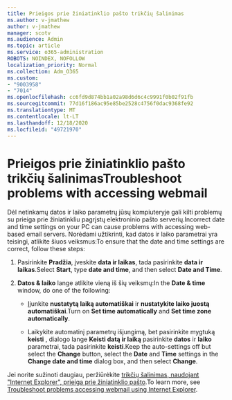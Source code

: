 ```yaml
---
title: Prieigos prie žiniatinklio pašto trikčių šalinimas
ms.author: v-jmathew
author: v-jmathew
manager: scotv
ms.audience: Admin
ms.topic: article
ms.service: o365-administration
ROBOTS: NOINDEX, NOFOLLOW
localization_priority: Normal
ms.collection: Adm_O365
ms.custom:
- "9003958"
- "7014"
ms.openlocfilehash: cc6fd9d874bb1a02a98d6d6c4c9991f0b02f91fb
ms.sourcegitcommit: 77d16f186ac95e85be2528c4756f0dac9368fe92
ms.translationtype: MT
ms.contentlocale: lt-LT
ms.lasthandoff: 12/18/2020
ms.locfileid: "49721970"
---
```

# <a name="troubleshoot-problems-with-accessing-webmail"></a><span data-ttu-id="13021-102">Prieigos prie žiniatinklio pašto trikčių šalinimas</span><span class="sxs-lookup"><span data-stu-id="13021-102">Troubleshoot problems with accessing webmail</span></span>

<span data-ttu-id="13021-103">Dėl netinkamų datos ir laiko parametrų jūsų kompiuteryje gali kilti problemų su prieiga prie žiniatinkliu pagrįstų elektroninio pašto serverių.</span><span class="sxs-lookup"><span data-stu-id="13021-103">Incorrect date and time settings on your PC can cause problems with accessing web-based email servers.</span></span> <span data-ttu-id="13021-104">Norėdami užtikrinti, kad datos ir laiko parametrai yra teisingi, atlikite šiuos veiksmus:</span><span class="sxs-lookup"><span data-stu-id="13021-104">To ensure that the date and time settings are correct, follow these steps:</span></span>

1. <span data-ttu-id="13021-105">Pasirinkite **Pradžia**, įveskite **data ir laikas**, tada pasirinkite **data ir laikas**.</span><span class="sxs-lookup"><span data-stu-id="13021-105">Select **Start**, type **date and time**, and then select **Date and Time**.</span></span>
2. <span data-ttu-id="13021-106">**Datos & laiko** lange atlikite vieną iš šių veiksmų:</span><span class="sxs-lookup"><span data-stu-id="13021-106">In the **Date & time** window, do one of the following:</span></span>

    - <span data-ttu-id="13021-107">Įjunkite **nustatytą laiką automatiškai** ir **nustatykite laiko juostą automatiškai**.</span><span class="sxs-lookup"><span data-stu-id="13021-107">Turn on **Set time automatically** and **Set time zone automatically**.</span></span>

    - <span data-ttu-id="13021-108">Laikykite automatinį parametrų išjungimą, bet pasirinkite mygtuką **keisti** , dialogo lange **Keisti datą ir laiką** pasirinkite **datos** ir **laiko** parametrai, tada pasirinkite **keisti**.</span><span class="sxs-lookup"><span data-stu-id="13021-108">Keep the auto-settings off but select the **Change** button, select the **Date** and **Time** settings in the **Change date and time** dialog box, and then select **Change**.</span></span>

<span data-ttu-id="13021-109">Jei norite sužinoti daugiau, peržiūrėkite [trikčių šalinimas, naudojant "Internet Explorer", prieiga prie žiniatinklio pašto](https://go.microsoft.com/fwlink/?linkid=2139414).</span><span class="sxs-lookup"><span data-stu-id="13021-109">To learn more, see [Troubleshoot problems accessing webmail using Internet Explorer](https://go.microsoft.com/fwlink/?linkid=2139414).</span></span>
